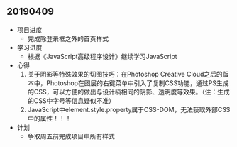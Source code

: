 ## 20190409

- 项目进度
    - 完成除登录框之外的首页样式
- 学习进度
    - 根据《JavaScript高级程序设计》继续学习JavaScript
- 心得
    1. 关于阴影等特殊效果的切图技巧：在Photoshop Creative Cloud之后的版本中，Photoshop在图层的右键菜单中引入了复制CSS功能，通过PS生成的CSS，可以方便的做出与设计稿相同的阴影、透明度等效果。（注：生成的CSS中字号等信息疑似不准）
    2. JavaScript中element.style.property属于CSS-DOM，无法获取外部CSS中的属性！！！
- 计划
    - 争取周五前完成项目中所有样式